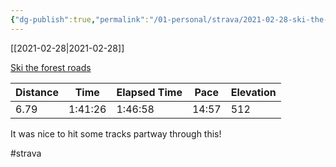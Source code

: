 ```yaml
---
{"dg-publish":true,"permalink":"/01-personal/strava/2021-02-28-ski-the-forest-roads/"}
---
```



[[2021-02-28\|2021-02-28]]

[Ski the forest roads](https://www.strava.com/activities/4869255619)

| Distance | Time    | Elapsed Time | Pace  | Elevation |
| -------- | ------- | ------------ | ----- | --------- |
| 6.79     | 1:41:26 | 1:46:58      | 14:57 | 512       |


It was nice to hit some tracks partway through this!

#strava

